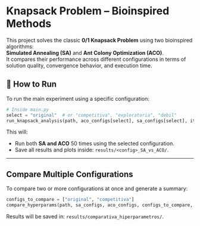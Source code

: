 # Knapsack Problem – Bioinspired Methods

This project solves the classic **0/1 Knapsack Problem** using two bioinspired algorithms:  
**Simulated Annealing (SA)** and **Ant Colony Optimization (ACO)**.  
It compares their performance across different configurations in terms of solution quality, convergence behavior, and execution time.

## 🧪 How to Run

To run the main experiment using a specific configuration:

```python
# Inside main.py
select = "original"  # or "competitiva", "exploratoria", "debil"
run_knapsack_analysis(path, aco_configs[select], sa_configs[select], iters=50, config_name=select)
```

This will:
- Run both **SA and ACO** 50 times using the selected configuration.
- Save all results and plots inside: `results/<config>_SA_vs_ACO/`.

---

## Compare Multiple Configurations

To compare two or more configurations at once and generate a summary:

```python
configs_to_compare = ["original", "competitiva"]
compare_hyperparams(path, sa_configs, aco_configs, configs_to_compare, iters=50)
```

Results will be saved in: `results/comparativa_hiperparametros/`.
